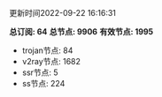 更新时间2022-09-22 16:16:31

**总订阅: 64**
**总节点: 9906**
**有效节点: 1995**
- trojan节点: 84
- v2ray节点: 1682
- ssr节点: 5
- ss节点: 224
